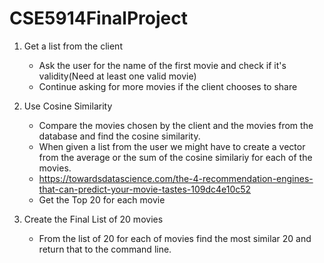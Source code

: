 # CSE5914FinalProject

1. Get a list from the client
    - Ask the user for the name of the first movie and check if it's validity(Need at least one valid movie)
    - Continue asking for more movies if the client chooses to share


2. Use Cosine Similarity
    - Compare the movies chosen by the client and the movies from the database and find the cosine similarity.
    - When given a list from the user we might have to create a vector from the average or the sum of the cosine similariy for each of the movies.
    - https://towardsdatascience.com/the-4-recommendation-engines-that-can-predict-your-movie-tastes-109dc4e10c52
    - Get the Top 20 for each movie

3. Create the Final List of 20 movies
    - From the list of 20 for each of movies find the most similar 20 and return that to the command line.

